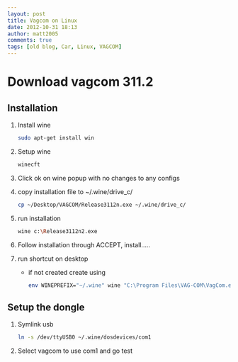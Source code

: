```yaml
---
layout: post
title: Vagcom on Linux
date: 2012-10-31 18:13
author: matt2005
comments: true
tags: [old blog, Car, Linux, VAGCOM]
---
```

# Download vagcom 311.2

## Installation

1. Install wine

    ```bash
    sudo apt-get install win
    ```

2. Setup wine

    ```bash
    winecft
    ```

3. Click ok on wine popup with no changes to any configs
4. copy installation file to ~/.wine/drive_c/

    ```bash
    cp ~/Desktop/VAGCOM/Release3112n.exe ~/.wine/drive_c/
    ```

5. run installation

    ```bash
    wine c:\Release3112n2.exe
    ```

6. Follow installation through ACCEPT, install.....
7. run shortcut on desktop
   - if not created create using

        ```bash
        env WINEPREFIX="~/.wine" wine "C:\Program Files\VAG-COM\VagCom.exe"
        ```

## Setup the dongle

1. Symlink usb

   ```bash
   ln -s /dev/ttyUSB0 ~/.wine/dosdevices/com1
   ```

2. Select vagcom to use com1 and go test
